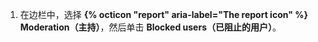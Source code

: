 1. 在边栏中，选择 **{% octicon "report" aria-label="The report icon" %} Moderation（主持）**，然后单击 **Blocked users（已阻止的用户）**。
